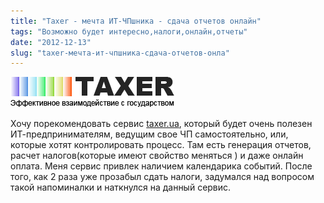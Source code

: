 ```yaml
---
title: "Taxer - мечта ИТ-ЧПшника - сдача отчетов онлайн"
tags: "Возможно будет интересно,налоги,онлайн,отчеты"
date: "2012-12-13"
slug: "taxer-мечта-ит-чпшника-сдача-отчетов-онла"
---
```


[![](images/taxer_logo.png "taxer_logo")](https://taxer.ua/.9576812 "Налоги и отчеты онлайн")

Хочу порекомендовать сервис [taxer.ua](https://taxer.ua/.9576812), который будет очень полезен ИТ-предпринимателям, ведущим свое ЧП самостоятельно, или, которые хотят контролировать процесс. Там есть генерация отчетов, расчет налогов(которые имеют свойство меняться ) и даже онлайн оплата. Меня сервис привлек наличием календарика событий. После того, как 2 раза уже прозабыл сдать налоги, задумался над вопросом такой напоминалки и наткнулся на данный сервис.
